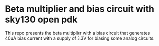 # Beta multiplier and bias circuit with sky130 open pdk
This repo presents the beta multiplier with a bias circuit that generates 40uA bias current with a supply of 3.3V for biasing some analog circuits. 
